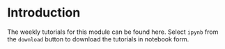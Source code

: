 # Introduction

The weekly tutorials for this module can be found here. Select `ipynb` from the `download` button to download the tutorials in notebook form.

